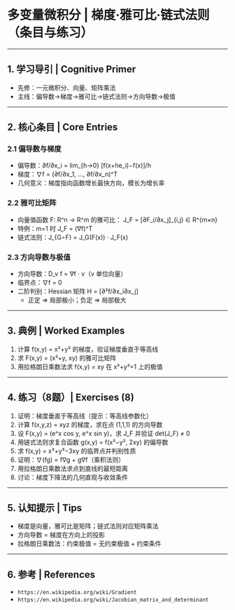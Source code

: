 # 多变量微积分 | 梯度·雅可比·链式法则（条目与练习）

---

## 1. 学习导引 | Cognitive Primer

- 先修：一元微积分、向量、矩阵乘法
- 主线：偏导数→梯度→雅可比→链式法则→方向导数→极值

---

## 2. 核心条目 | Core Entries

### 2.1 偏导数与梯度

- 偏导数：∂f/∂x_i = lim_{h→0} [f(x+he_i)−f(x)]/h
- 梯度：∇f = (∂f/∂x_1, ..., ∂f/∂x_n)^T
- 几何意义：梯度指向函数增长最快方向，模长为增长率

### 2.2 雅可比矩阵

- 向量值函数 F: R^n → R^m 的雅可比：
  J_F = [∂F_i/∂x_j]_{i,j} ∈ R^{m×n}
- 特例：m=1 时 J_F = (∇f)^T
- 链式法则：J_{G∘F} = J_G(F(x)) · J_F(x)

### 2.3 方向导数与极值

- 方向导数：D_v f = ∇f · v（v 单位向量）
- 临界点：∇f = 0
- 二阶判别：Hessian 矩阵 H = [∂²f/∂x_i∂x_j]
  - 正定 ⇒ 局部极小；负定 ⇒ 局部极大

---

## 3. 典例 | Worked Examples

1) 计算 f(x,y) = x²+y² 的梯度，验证梯度垂直于等高线
2) 求 F(x,y) = (x²+y, xy) 的雅可比矩阵
3) 用拉格朗日乘数法求 f(x,y) = xy 在 x²+y²=1 上的极值

---

## 4. 练习（8题）| Exercises (8)

1) 证明：梯度垂直于等高线（提示：等高线参数化）
2) 计算 f(x,y,z) = xyz 的梯度，求在点 (1,1,1) 的方向导数
3) 设 F(x,y) = (e^x cos y, e^x sin y)，求 J_F 并验证 det(J_F) ≠ 0
4) 用链式法则求复合函数 g(x,y) = f(x²−y², 2xy) 的偏导数
5) 求 f(x,y) = x³+y³−3xy 的临界点并判别性质
6) 证明：∇(fg) = f∇g + g∇f（乘积法则）
7) 用拉格朗日乘数法求点到直线的最短距离
8) 讨论：梯度下降法的几何直观与收敛条件

---

## 5. 认知提示 | Tips

- 梯度是向量，雅可比是矩阵；链式法则对应矩阵乘法
- 方向导数 = 梯度在方向上的投影
- 拉格朗日乘数法：约束极值 = 无约束极值 + 约束条件

---

## 6. 参考 | References

- `https://en.wikipedia.org/wiki/Gradient`
- `https://en.wikipedia.org/wiki/Jacobian_matrix_and_determinant`
